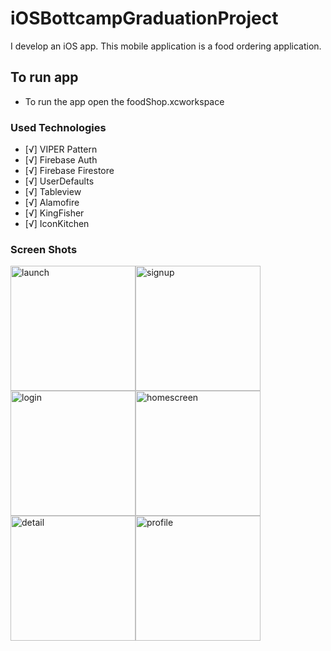 # iOSBottcampGraduationProject
I develop an iOS app. This mobile application is a food ordering application.

## To run app
- To run the app open the foodShop.xcworkspace

### Used Technologies
- [√] VIPER Pattern
- [√] Firebase Auth
- [√] Firebase Firestore
- [√] UserDefaults
- [√] Tableview
- [√] Alamofire
- [√] KingFisher
- [√] IconKitchen

### Screen Shots
<img width="200" alt="launch" src="https://user-images.githubusercontent.com/26059113/161530376-58b55058-eafa-4e47-8a89-ade35316ea05.png"><img width="200" alt="signup" src="https://user-images.githubusercontent.com/26059113/161530507-445f4353-d5c6-484d-a23b-00af124dc21c.png">
<img width="200" alt="login" src="https://user-images.githubusercontent.com/26059113/161530590-4dd66107-945e-4df6-8db6-7ca4659b34c1.png"><img width="200" alt="homescreen" src="https://user-images.githubusercontent.com/26059113/161530652-70bccdb5-7ef8-4518-aca6-314f88498f1c.png">
<img width="200" alt="detail" src="https://user-images.githubusercontent.com/26059113/161530736-7ef1cb44-2427-4ed9-9059-c26b95e70847.png"><img width="200" alt="profile" src="https://user-images.githubusercontent.com/26059113/161530769-03d324cc-efa0-4608-b011-dbdd23b9b039.png">


